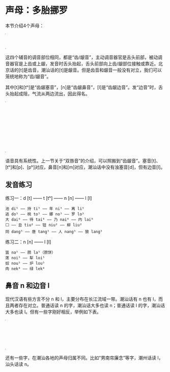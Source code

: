 # 声母：多胎挪罗

本节介绍4个声母：

<table style="width:1px; white-space:nowrap; text-align:center;">
  <tr>
    <td><span style="font-size:2em;">d</span> [t] 多</td>
    <td><span style="font-size:2em;">t</span> [tʰ] 胎</td>
    <td><span style="font-size:2em;">n</span> [n] 挪</td>
    <td><span style="font-size:2em;">l</span> [l] 罗</td>
  </tr>
</table>

这四个辅音的调音部位相同，都是“齿/龈音”，主动调音器官是舌头前部，被动调音器官是上齿或上龈，发音时舌头抬起，舌头前部向上齿/龈部位接触或靠近。北京话的[t]是齿音，潮汕话的[t]是龈音。但是齿音和龈音一般没有对立，我们可以笼统地称为“齿/龈音”。

其中[t]和[tʰ]是“齿龈塞音”，[n]是“齿龈鼻音”，[l]是“齿龈边音”。发“边音”时，舌头抬起成阻，气流从两边流出，因此得名。

<table style="width:1px; white-space:nowrap; text-align:center;">
  <tr>
    <td></td>
    <td>双唇</td>
    <td>齿/龈</td>
  </tr>
  <tr>
    <td>塞音</td>
    <td>b [p]<br>p [pʰ]<br>bh [b]</td>
    <td>d [t]<br>t [tʰ]<br>　</td>
  </tr>
  <tr>
    <td>鼻音</td>
    <td>m [m]</td>
    <td>n [n]</td>
  </tr>
  <tr>
    <td>边音</td>
    <td></td>
    <td>l [l]</td>
  </tr>
</table>

语音具有系统性。上一节关于“双唇音”的介绍，可以照搬到“齿龈音”。塞音[t]、[tʰ]和[p]、[pʰ]对应，鼻音[n]和[m]对应，潮汕话中没有浊塞音[d]，但有边音[l]。

## 发音练习

练习一：d [t] —— t [tʰ] —— n [n] —— l [l]

```
池 di⁵ —— 持 ti⁵ —— 年 ni⁵ —— 离 li⁵
逃 do⁵ —— 桃 to⁵ —— 娜 no⁵ —— 罗 lo⁵
大 dai⁶ —— 待 tai⁶ —— 乃 nai⁶ —— 内 lai⁶
⬜ —— 丑 tiu² —— 钮 niu² —— 柳 liu²
同 dang⁵ —— 唐 tang⁵ —— 人 nang⁵ —— 狼 lang⁵
```

练习二：n [n] —— l [l]

```
篮 na⁵ —— 𦛨 la⁵（𦛨饼）
莲 noi⁵ —— 犁 loi⁵
奴 nou⁵ —— 炉 lou⁵
肉 nek⁸ —— 绿 lek⁸
```

## 鼻音 n 和边音 l
现代汉语有些方言不分 n 和 l，主要分布在长江流域一带。潮汕话有 n 也有 l，而且两者存在对立。普通话读 n 的字，潮汕话大多也读 n；普通话读 l 的字，潮汕话大多也读 l。但有一些字刚好相反，举例如下表。

<table style="width:1px; white-space:nowrap; text-align:center;">
  <tr>
    <td></td>
    <td>潮汕话 n</td>
    <td>潮汕话 l</td>
  </tr>
  <tr>
    <td>普通话 n</td>
    <td>年纳努娘女</td>
    <td>能宁内难农</td>
  </tr>
  <tr>
    <td>普通话 l</td>
    <td>冷莲领梁篮</td>
    <td>来柳里立拉</td>
  </tr>
</table>

还有一些字，在潮汕各地的声母归属不同。比如“男南帘廉念”等字，潮州话读 l，汕头话读 n。
